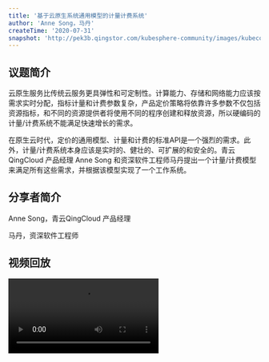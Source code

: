 ```yaml
---
title: '基于云原生系统通用模型的计量计费系统'
author: 'Anne Song，马丹'
createTime: '2020-07-31'
snapshot: 'http://pek3b.qingstor.com/kubesphere-community/images/kubecon2020-metering.png'
---
```


## 议题简介

云原生服务比传统云服务更具弹性和可定制性。计算能力、存储和网络能力应该按需求实时分配，指标计量和计费参数复杂，产品定价策略将依靠许多参数不仅包括资源指标，和不同的资源提供者将使用不同的程序创建和释放资源，所以硬编码的计量/计费系统不能满足快速增长的需求。

在原生云时代，定价的通用模型、计量和计费的标准API是一个强烈的需求。此外，计量/计费系统本身应该是实时的、健壮的、可扩展的和安全的。青云QingCloud 产品经理 Anne Song 和资深软件工程师马丹提出一个计量/计费模型来满足所有这些需求，并根据该模型实现了一个工作系统。

## 分享者简介

Anne Song，青云QingCloud 产品经理

马丹，资深软件工程师 

## 视频回放

<video id="videoPlayer" controls="" preload="true">
  <source src="https://kubesphere-community.pek3b.qingstor.com/videos/KubeCon2020-metering.mp4" type="video/mp4">
</video>

